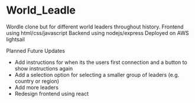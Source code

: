 # World_Leadle
Wordle clone but for different world leaders throughout history.
Frontend using html/css/javascript
Backend using nodejs/express
Deployed on AWS lightsail

Planned Future Updates
- Add instructions for when its the users first connection and a button to show instructions again
- Add a selection option for selecting a smaller group of leaders (e.g. country or region)
- Add more leaders
- Redesign frontend using react 
